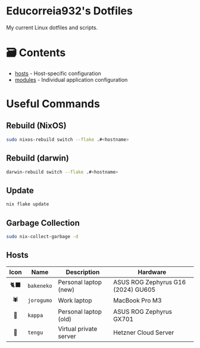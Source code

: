 # Educorreia932's Dotfiles 

My current Linux dotfiles and scripts.

# 🗃️ Contents
 
- [hosts](hosts/) - Host-specific configuration
- [modules](modules/) - Individual application configuration

# Useful Commands

## Rebuild (NixOS)

```sh
sudo nixos-rebuild switch --flake .#<hostname>
```

## Rebuild (darwin)

```sh
darwin-rebuild switch --flake .#<hostname>
```

## Update

```sh
nix flake update
```

## Garbage Collection

```sh
sudo nix-collect-garbage -d
```

## Hosts 

| Icon | Name       | Description            | Hardware                           |
|:----:|------------|------------------------|------------------------------------|
|  🐈‍⬛  | `bakeneko` | Personal laptop (new)  | ASUS ROG Zephyrus G16 (2024) GU605 |
|  🕷️  | `jorogumo` | Work laptop            | MacBook Pro M3                     |
|  🐸  | `kappa`    | Personal laptop (old)  | ASUS ROG Zephyrus GX701            |
|  👺  | `tengu`    | Virtual private server | Hetzner Cloud Server               |
